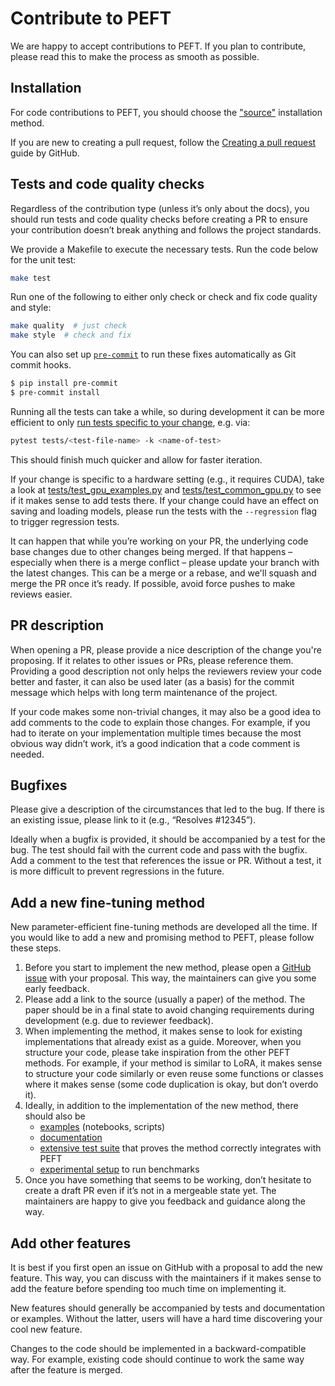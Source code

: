 <!--Copyright 2023 The HuggingFace Team. All rights reserved.

Licensed under the Apache License, Version 2.0 (the "License"); you may not use this file except in compliance with
the License. You may obtain a copy of the License at

http://www.apache.org/licenses/LICENSE-2.0

Unless required by applicable law or agreed to in writing, software distributed under the License is distributed on
an "AS IS" BASIS, WITHOUT WARRANTIES OR CONDITIONS OF ANY KIND, either express or implied. See the License for the
specific language governing permissions and limitations under the License.

⚠️ Note that this file is in Markdown but contain specific syntax for our doc-builder (similar to MDX) that may not be
rendered properly in your Markdown viewer.

-->

# Contribute to PEFT

We are happy to accept contributions to PEFT. If you plan to contribute, please read this to make the process as smooth as possible.

## Installation

For code contributions to PEFT, you should choose the ["source"](../install#source) installation method.

If you are new to creating a pull request, follow the [Creating a pull request](https://docs.github.com/en/pull-requests/collaborating-with-pull-requests/proposing-changes-to-your-work-with-pull-requests/creating-a-pull-request) guide by GitHub.

## Tests and code quality checks

Regardless of the contribution type (unless it’s only about the docs), you should run tests and code quality checks before creating a PR to ensure your contribution doesn’t break anything and follows the project standards.

We provide a Makefile to execute the necessary tests. Run the code below for the unit test:

```sh
make test
```

Run one of the following to either only check or check and fix code quality and style:

```sh
make quality  # just check
make style  # check and fix
```

You can also set up [`pre-commit`](https://pre-commit.com/) to run these fixes
automatically as Git commit hooks.

```bash
$ pip install pre-commit
$ pre-commit install
```

Running all the tests can take a while, so during development it can be more efficient to only [run tests specific to your change](https://docs.pytest.org/en/6.2.x/usage.html#specifying-tests-selecting-tests), e.g. via:

```sh
pytest tests/<test-file-name> -k <name-of-test>
```

This should finish much quicker and allow for faster iteration.

If your change is specific to a hardware setting (e.g., it requires CUDA), take a look at [tests/test_gpu_examples.py](https://github.com/huggingface/peft/blob/1c1c7fdaa6e6abaa53939b865dee1eded82ad032/tests/test_gpu_examples.py) and [tests/test_common_gpu.py](https://github.com/huggingface/peft/blob/1c1c7fdaa6e6abaa53939b865dee1eded82ad032/tests/test_common_gpu.py) to see if it makes sense to add tests there. If your change could have an effect on saving and loading models, please run the tests with the `--regression` flag to trigger regression tests.

It can happen that while you’re working on your PR, the underlying code base changes due to other changes being merged. If that happens – especially when there is a merge conflict – please update your branch with the latest changes. This can be a merge or a rebase, and we'll squash and merge the PR once it’s ready. If possible, avoid force pushes to make reviews easier.

## PR description

When opening a PR, please provide a nice description of the change you're proposing. If it relates to other issues or PRs, please reference them. Providing a good description not only helps the reviewers review your code better and faster, it can also be used later (as a basis) for the commit message which helps with long term maintenance of the project.

If your code makes some non-trivial changes, it may also be a good idea to add comments to the code to explain those changes. For example, if you had to iterate on your implementation multiple times because the most obvious way didn’t work, it’s a good indication that a code comment is needed.

## Bugfixes

Please give a description of the circumstances that led to the bug. If there is an existing issue, please link to it (e.g., “Resolves #12345”).

Ideally when a bugfix is provided, it should be accompanied by a test for the bug. The test should fail with the current code and pass with the bugfix. Add a comment to the test that references the issue or PR. Without a test, it is more difficult to prevent regressions in the future.

## Add a new fine-tuning method

New parameter-efficient fine-tuning methods are developed all the time. If you would like to add a new and promising method to PEFT, please follow these steps.

1. Before you start to implement the new method, please open a [GitHub issue](https://github.com/huggingface/peft/issues) with your proposal. This way, the maintainers can give you some early feedback.
2. Please add a link to the source (usually a paper) of the method. The paper should be in a final state to avoid changing requirements during development (e.g. due to reviewer feedback).
3. When implementing the method, it makes sense to look for existing implementations that already exist as a guide. Moreover, when you structure your code, please take inspiration from the other PEFT methods. For example, if your method is similar to LoRA, it makes sense to structure your code similarly or even reuse some functions or classes where it makes sense (some code duplication is okay, but don’t overdo it).
4. Ideally, in addition to the implementation of the new method, there should also be
   - [examples](https://github.com/huggingface/peft/tree/main/examples) (notebooks, scripts)
   - [documentation](https://github.com/huggingface/peft/tree/main/docs/source)
   - [extensive test suite](https://github.com/huggingface/peft/tree/main/tests) that proves the method correctly integrates with PEFT
   - [experimental setup](https://github.com/huggingface/peft/tree/main/method_comparison#creating-new-experiments) to run benchmarks
5. Once you have something that seems to be working, don’t hesitate to create a draft PR even if it’s not in a mergeable state yet. The maintainers are happy to give you feedback and guidance along the way.

## Add other features

It is best if you first open an issue on GitHub with a proposal to add the new feature. This way, you can discuss with the maintainers if it makes sense to add the feature before spending too much time on implementing it.

New features should generally be accompanied by tests and documentation or examples. Without the latter, users will have a hard time discovering your cool new feature.

Changes to the code should be implemented in a backward-compatible way. For example, existing code should continue to work the same way after the feature is merged.
